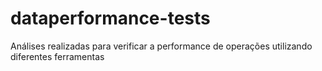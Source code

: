 # dataperformance-tests
Análises realizadas para verificar a performance de operações utilizando diferentes ferramentas
